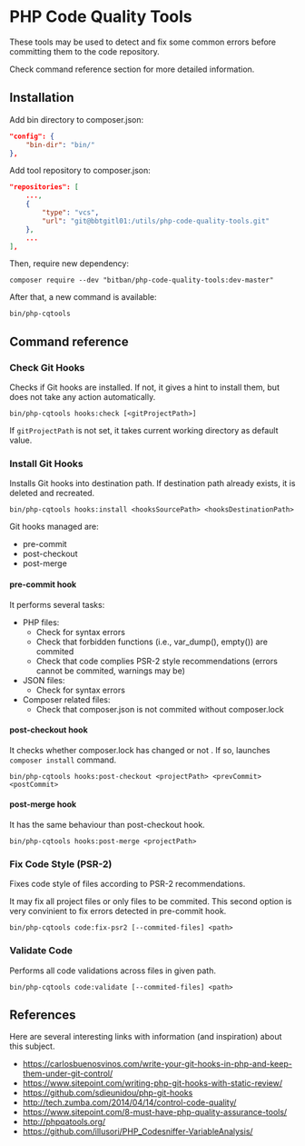 # PHP Code Quality Tools

These tools may be used to detect and fix some common errors before committing them to the code repository.

Check command reference section for more detailed information.

## Installation

Add bin directory to composer.json:

```json
"config": {
    "bin-dir": "bin/"
},
```

Add tool repository to composer.json:

```json
"repositories": [
    ...,
    {
        "type": "vcs",
        "url": "git@bbtgitl01:/utils/php-code-quality-tools.git"
    },
    ...
],
```


Then, require new dependency:

`composer require --dev "bitban/php-code-quality-tools:dev-master"`

After that, a new command is available:

`bin/php-cqtools`

## Command reference

### Check Git Hooks

Checks if Git hooks are installed. If not, it gives a hint to install them, but does not take any action automatically.

`bin/php-cqtools hooks:check [<gitProjectPath>]`

If `gitProjectPath` is not set, it takes current working directory as default value.

### Install Git Hooks

Installs Git hooks into destination path. If destination path already exists, it is deleted and recreated.

`bin/php-cqtools hooks:install <hooksSourcePath> <hooksDestinationPath>`

Git hooks managed are:

* pre-commit
* post-checkout
* post-merge

#### pre-commit hook

It performs several tasks:

* PHP files:
  * Check for syntax errors
  * Check that forbidden functions (i.e., var_dump(), empty()) are commited
  * Check that code complies PSR-2 style recommendations (errors cannot be commited, warnings may be)
* JSON files:
  * Check for syntax errors
* Composer related files:
  * Check that composer.json is not commited without composer.lock

#### post-checkout hook

It checks whether composer.lock has changed or not . If so, launches `composer install` command.

`bin/php-cqtools hooks:post-checkout <projectPath> <prevCommit> <postCommit>`

#### post-merge hook

It has the same behaviour than post-checkout hook.

`bin/php-cqtools hooks:post-merge <projectPath>`

### Fix Code Style (PSR-2)

Fixes code style of files according to PSR-2 recommendations.

It may fix all project files or only files to be commited. This second option is very convinient to fix errors detected in pre-commit hook.

`bin/php-cqtools code:fix-psr2 [--commited-files] <path>`

### Validate Code

Performs all code validations across files in given path.

`bin/php-cqtools code:validate [--commited-files] <path>`

## References

Here are several interesting links with information (and inspiration) about this subject.

* https://carlosbuenosvinos.com/write-your-git-hooks-in-php-and-keep-them-under-git-control/
* https://www.sitepoint.com/writing-php-git-hooks-with-static-review/
* https://github.com/sdieunidou/php-git-hooks
* http://tech.zumba.com/2014/04/14/control-code-quality/
* https://www.sitepoint.com/8-must-have-php-quality-assurance-tools/
* http://phpqatools.org/
* https://github.com/illusori/PHP_Codesniffer-VariableAnalysis/
